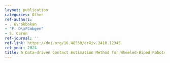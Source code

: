```yaml
---
layout: publication
categories: Other
ref-authors:
- . G\"okbakan
- "F. D\xFCmbgen"
- S. Caron
ref-journal: ''
ref-link: https://doi.org/10.48550/arXiv.2410.12345
ref-year: 2024
title: A Data-driven Contact Estimation Method for Wheeled-Biped Robots
---
```




